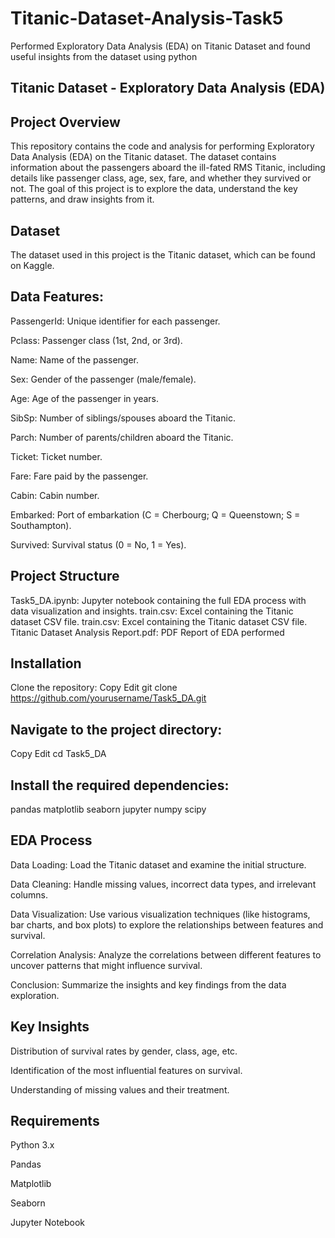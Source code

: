 # Titanic-Dataset-Analysis-Task5
Performed  Exploratory Data Analysis (EDA) on Titanic Dataset and found useful insights from the dataset using python

## Titanic Dataset - Exploratory Data Analysis (EDA)
## Project Overview
This repository contains the code and analysis for performing Exploratory Data Analysis (EDA) on the Titanic dataset. The dataset contains information about the passengers aboard the ill-fated RMS Titanic, including details like passenger class, age, sex, fare, and whether they survived or not. The goal of this project is to explore the data, understand the key patterns, and draw insights from it.

## Dataset
The dataset used in this project is the Titanic dataset, which can be found on Kaggle.

## Data Features:
PassengerId: Unique identifier for each passenger.

Pclass: Passenger class (1st, 2nd, or 3rd).

Name: Name of the passenger.

Sex: Gender of the passenger (male/female).

Age: Age of the passenger in years.

SibSp: Number of siblings/spouses aboard the Titanic.

Parch: Number of parents/children aboard the Titanic.

Ticket: Ticket number.

Fare: Fare paid by the passenger.

Cabin: Cabin number.

Embarked: Port of embarkation (C = Cherbourg; Q = Queenstown; S = Southampton).

Survived: Survival status (0 = No, 1 = Yes).

## Project Structure

Task5_DA.ipynb: Jupyter notebook containing the full EDA process with data visualization and insights.
train.csv: Excel containing the Titanic dataset CSV file.
train.csv: Excel containing the Titanic dataset CSV file.
Titanic Dataset Analysis Report.pdf: PDF Report of EDA performed

## Installation
Clone the repository:
Copy
Edit
git clone https://github.com/yourusername/Task5_DA.git

## Navigate to the project directory:
Copy
Edit
cd Task5_DA

## Install the required dependencies:
pandas
matplotlib
seaborn
jupyter
numpy
scipy

## EDA Process
Data Loading: Load the Titanic dataset and examine the initial structure.

Data Cleaning: Handle missing values, incorrect data types, and irrelevant columns.

Data Visualization: Use various visualization techniques (like histograms, bar charts, and box plots) to explore the relationships between features and survival.

Correlation Analysis: Analyze the correlations between different features to uncover patterns that might influence survival.

Conclusion: Summarize the insights and key findings from the data exploration.

## Key Insights
Distribution of survival rates by gender, class, age, etc.

Identification of the most influential features on survival.

Understanding of missing values and their treatment.

## Requirements
Python 3.x

Pandas

Matplotlib

Seaborn

Jupyter Notebook
